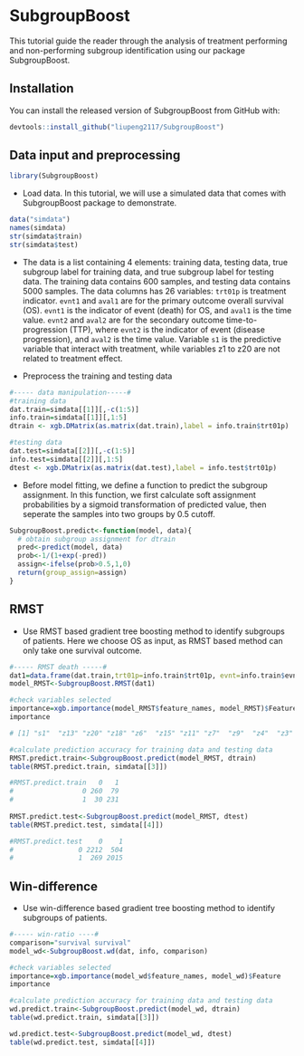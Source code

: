 # SubgroupBoost

This tutorial guide the reader through the analysis of treatment performing and non-performing subgroup identification using our package SubgroupBoost. 

## Installation

You can install the released version of SubgroupBoost from GitHub with:

``` r
devtools::install_github("liupeng2117/SubgroupBoost")
```

## Data input and preprocessing

```r
library(SubgroupBoost)
```

* Load data. In this tutorial, we will use a simulated data that comes with SubgroupBoost package to demonstrate. 

```r
data("simdata")
names(simdata)
str(simdata$train)
str(simdata$test)
```

* The data is a list containing 4 elements: training data, testing data, true subgroup label for training data, and true subgroup label for testing data. The training data contains 600 samples, and testing data contains 5000 samples. The data columns has 26 variables: `trt01p` is treatment indicator. `evnt1` and `aval1` are for the primary outcome overall survival (OS). `evnt1` is the indicator of event (death) for OS, and `aval1` is the time value. `evnt2` and `aval2` are for the secondary outcome time-to-progression (TTP), where `evnt2` is the indicator of event (disease progression), and `aval2` is the time value. Variable `s1` is the predictive variable that interact with treatment, while variables z1 to z20 are not related to treatment effect.

* Preprocess the training and testing data
```r
#----- data manipulation-----#
#training data
dat.train=simdata[[1]][,-c(1:5)]
info.train=simdata[[1]][,1:5]
dtrain <- xgb.DMatrix(as.matrix(dat.train),label = info.train$trt01p)

#testing data
dat.test=simdata[[2]][,-c(1:5)]
info.test=simdata[[2]][,1:5]
dtest <- xgb.DMatrix(as.matrix(dat.test),label = info.test$trt01p)
```

* Before model fitting, we define a function to predict the subgroup assignment. In this function, we first calculate soft assignment probabilities by a sigmoid transformation of predicted value, then seperate the samples into two groups by 0.5 cutoff.  
```r
SubgroupBoost.predict<-function(model, data){
  # obtain subgroup assignment for dtrain
  pred<-predict(model, data)
  prob<-1/(1+exp(-pred))
  assign<-ifelse(prob>0.5,1,0)
  return(group_assign=assign)
}

```

## RMST
* Use RMST based gradient tree boosting method to identify subgroups of patients. Here we choose OS as input, as RMST based method can only take one survival outcome.
```r
#----- RMST death -----#
dat1=data.frame(dat.train,trt01p=info.train$trt01p, evnt=info.train$evnt1, aval=info.train$aval1)
model_RMST<-SubgroupBoost.RMST(dat1)

#check variables selected
importance=xgb.importance(model_RMST$feature_names, model_RMST)$Feature
importance

# [1] "s1"  "z13" "z20" "z18" "z6"  "z15" "z11" "z7"  "z9"  "z4"  "z3"  "z2"  "z10" "z8"  "z19" "z1" 

#calculate prediction accuracy for training data and testing data
RMST.predict.train<-SubgroupBoost.predict(model_RMST, dtrain)
table(RMST.predict.train, simdata[[3]])

#RMST.predict.train   0   1
#                 0 260  79
#                 1  30 231
                 
RMST.predict.test<-SubgroupBoost.predict(model_RMST, dtest)
table(RMST.predict.test, simdata[[4]])

#RMST.predict.test    0    1
#                0 2212  504
#                1  269 2015
```

## Win-difference
* Use win-difference based gradient tree boosting method to identify subgroups of patients.
```r
#----- win-ratio ----#
comparison="survival survival"
model_wd<-SubgroupBoost.wd(dat, info, comparison)

#check variables selected
importance=xgb.importance(model_wd$feature_names, model_wd)$Feature
importance

#calculate prediction accuracy for training data and testing data
wd.predict.train<-SubgroupBoost.predict(model_wd, dtrain)
table(wd.predict.train, simdata[[3]])

wd.predict.test<-SubgroupBoost.predict(model_wd, dtest)
table(wd.predict.test, simdata[[4]])

```

